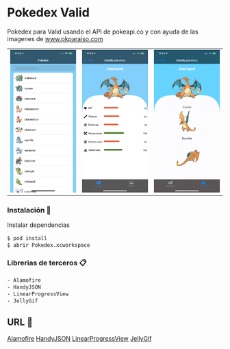 # Pokedex Valid

Pokedex para Valid usando el API de pokeapi.co y con ayuda de las imagenes de www.pkparaiso.com

<table>
<tbody>
<tr>
<td><img src="https://github.com/andriunet/Pokedex/blob/main/Home.png"  /></td>
<td><img src="https://github.com/andriunet/Pokedex/blob/main/Detalle1.png"/></td>
<td><img src="https://github.com/andriunet/Pokedex/blob/main/Detalle3.gif"/></td>
</tr>
</tbody>
</table>


### Instalación 🔧

Instalar dependencias

```
$ pod install
$ abrir Pokedex.xcworkspace
```

### Librerias de terceros 📋
```
- Alamofire
- HandyJSON
- LinearProgressView
- JellyGif
```

## URL 📖

[Alamofire](https://github.com/Alamofire/Alamofire)
[HandyJSON](https://github.com/alibaba/HandyJSON)
[LinearProgressView](https://github.com/BiAtoms/LinearProgressView)
[JellyGif](https://github.com/TaLinh/JellyGif)

